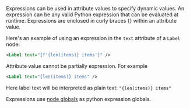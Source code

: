 Expressions can be used in attribute values to specify dynamic values.
An expression can be any valid Python expression that can be evaluated at runtime.
Expressions are enclosed in curly braces {} within an attribute value.

Here's an example of using an expression in the `text` attribute of a `Label` node:

```xml
<Label text="{f'{len(items)} items'}" />
```

Attribute value cannot be partially expression. For example

```xml
<Label text="{len(items)} items" />
```

Here label text will be interpreted as plain text: `"{len(items)} items"`

Expressions use [node globals](Rendering#Node-globals) as python expression globals.
